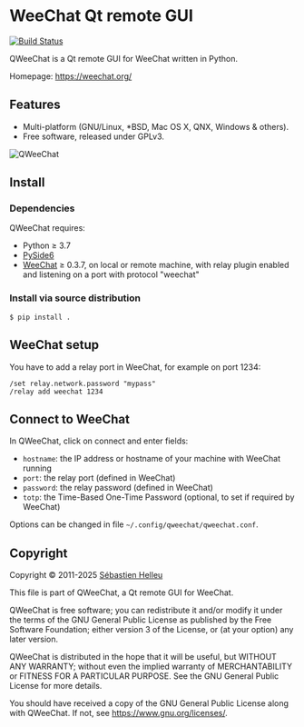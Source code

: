 # WeeChat Qt remote GUI

[![Build Status](https://github.com/weechat/qweechat/workflows/CI/badge.svg)](https://github.com/weechat/qweechat/actions?query=workflow%3A%22CI%22)

QWeeChat is a Qt remote GUI for WeeChat written in Python.

Homepage: https://weechat.org/

## Features

- Multi-platform (GNU/Linux, *BSD, Mac OS X, QNX, Windows & others).
- Free software, released under GPLv3.

![QWeeChat](https://weechat.org/media/images/screenshots/relay/medium/qweechat_shadow.png)

## Install

### Dependencies

QWeeChat requires:

- Python ≥ 3.7
- [PySide6](https://pypi.org/project/PySide6/)
- [WeeChat](https://weechat.org) ≥ 0.3.7, on local or remote machine, with relay plugin enabled and listening on a port with protocol "weechat"

### Install via source distribution

```
$ pip install .
```

## WeeChat setup

You have to add a relay port in WeeChat, for example on port 1234:

```
/set relay.network.password "mypass"
/relay add weechat 1234
```

## Connect to WeeChat

In QWeeChat, click on connect and enter fields:

- `hostname`: the IP address or hostname of your machine with WeeChat running
- `port`: the relay port (defined in WeeChat)
- `password`: the relay password (defined in WeeChat)
- `totp`: the Time-Based One-Time Password (optional, to set if required by WeeChat)

Options can be changed in file `~/.config/qweechat/qweechat.conf`.

## Copyright

Copyright © 2011-2025 [Sébastien Helleu](https://github.com/flashcode)

This file is part of QWeeChat, a Qt remote GUI for WeeChat.

QWeeChat is free software; you can redistribute it and/or modify
it under the terms of the GNU General Public License as published by
the Free Software Foundation; either version 3 of the License, or
(at your option) any later version.

QWeeChat is distributed in the hope that it will be useful,
but WITHOUT ANY WARRANTY; without even the implied warranty of
MERCHANTABILITY or FITNESS FOR A PARTICULAR PURPOSE.  See the
GNU General Public License for more details.

You should have received a copy of the GNU General Public License
along with QWeeChat.  If not, see <https://www.gnu.org/licenses/>.
